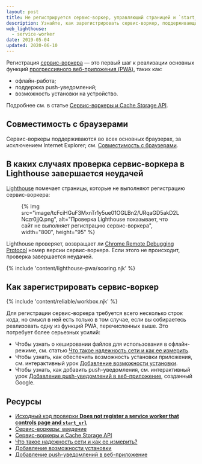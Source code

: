 ```yaml
---
layout: post
title: Не регистрируется сервис-воркер, управляющий страницей и `start_url`
description: Узнайте, как зарегистрировать сервис-воркер, поддерживающий возможности прогрессивных веб-приложений, такие как офлайн-работа, push-уведомления и возможность установки.
web_lighthouse:
  - service-worker
date: 2019-05-04
updated: 2020-06-10
---
```


Регистрация [сервис-воркера](/service-workers-cache-storage/) — это первый шаг к реализации основных функций [прогрессивного веб-приложения (PWA)](/discover-installable), таких как:

- офлайн-работа;
- поддержка push-уведомлений;
- возможность установки на устройство.

Подробнее см. в статье [Сервис-воркеры и Cache Storage API](/service-workers-cache-storage/).

## Совместимость с браузерами

Сервис-воркеры поддерживаются во всех основных браузерах, за исключением Internet Explorer; см. [Совместимость с браузерами](https://developer.mozilla.org/docs/Web/API/ServiceWorker#Browser_compatibility).

## В каких случаях проверка сервис-воркера в Lighthouse завершается неудачей

[Lighthouse](https://developer.chrome.com/docs/lighthouse/overview/) помечает страницы, которые не выполняют регистрацию сервис-воркера:

<figure> {% Img src="image/tcFciHGuF3MxnTr1y5ue01OGLBn2/URqaGD5akD2LNczr0jjQ.png", alt="Проверка Lighthouse показывает, что сайт не выполняет регистрацию сервис-воркера", width="800", height="95" %}</figure>

Lighthouse проверяет, возвращает ли [Chrome Remote Debugging Protocol](https://github.com/ChromeDevTools/devtools-protocol) номер версии сервис-воркера. Если этого не происходит, проверка завершается неудачей.

{% include 'content/lighthouse-pwa/scoring.njk' %}

## Как зарегистрировать сервис-воркер

{% include 'content/reliable/workbox.njk' %}

Для регистрации сервис-воркера требуется всего несколько строк кода, но смысл в ней есть только в том случае, если вы собираетесь реализовать одну из функций PWA, перечисленных выше. Это потребует более серьезных усилий:

- Чтобы узнать о кешировании файлов для использования в офлайн-режиме, см. статью [Что такое надежность сети и как ее измерить](/network-connections-unreliable).
- Чтобы узнать, как обеспечить возможность установки приложения, см. интерактивный урок [Добавление возможности установки](/codelab-make-installable/).
- Чтобы узнать, как добавить push-уведомления, см. интерактивный урок [Добавление push-уведомлений в веб-приложение](https://codelabs.developers.google.com/codelabs/push-notifications), созданный Google.

## Ресурсы

- [Исходный код проверки **Does not register a service worker that controls page and `start_url`**](https://github.com/GoogleChrome/lighthouse/blob/master/core/audits/service-worker.js)
- [Сервис-воркеры: введение](https://developer.chrome.com/docs/workbox/service-worker-overview/)
- [Сервис-воркеры и Cache Storage API](/service-workers-cache-storage/)
- [Что такое надежность сети и как ее измерить?](/network-connections-unreliable)
- [Добавление возможности установки](/codelab-make-installable/)
- [Добавление push-уведомлений в веб-приложение](https://codelabs.developers.google.com/codelabs/push-notifications)
